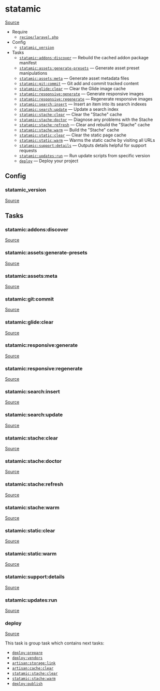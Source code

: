 <!-- DO NOT EDIT THIS FILE! -->
<!-- Instead edit recipe/statamic.php -->
<!-- Then run bin/docgen -->

# statamic

[Source](/recipe/statamic.php)



* Require
  * [`recipe/laravel.php`](/docs/recipe/laravel.md)
* Config
  * [`statamic_version`](#statamic_version)
* Tasks
  * [`statamic:addons:discover`](#statamicaddonsdiscover) — Rebuild the cached addon package manifest
  * [`statamic:assets:generate-presets`](#statamicassetsgenerate-presets) — Generate asset preset manipulations
  * [`statamic:assets:meta`](#statamicassetsmeta) — Generate asset metadata files
  * [`statamic:git:commit`](#statamicgitcommit) — Git add and commit tracked content
  * [`statamic:glide:clear`](#statamicglideclear) — Clear the Glide image cache
  * [`statamic:responsive:generate`](#statamicresponsivegenerate) — Generate responsive images
  * [`statamic:responsive:regenerate`](#statamicresponsiveregenerate) — Regenerate responsive images
  * [`statamic:search:insert`](#statamicsearchinsert) — Insert an item into its search indexes
  * [`statamic:search:update`](#statamicsearchupdate) — Update a search index
  * [`statamic:stache:clear`](#statamicstacheclear) — Clear the "Stache" cache
  * [`statamic:stache:doctor`](#statamicstachedoctor) — Diagnose any problems with the Stache
  * [`statamic:stache:refresh`](#statamicstacherefresh) — Clear and rebuild the "Stache" cache
  * [`statamic:stache:warm`](#statamicstachewarm) — Build the "Stache" cache
  * [`statamic:static:clear`](#statamicstaticclear) — Clear the static page cache
  * [`statamic:static:warm`](#statamicstaticwarm) — Warms the static cache by visiting all URLs
  * [`statamic:support:details`](#statamicsupportdetails) — Outputs details helpful for support requests
  * [`statamic:updates:run`](#statamicupdatesrun) — Run update scripts from specific version
  * [`deploy`](#deploy) — Deploy your project

## Config
### statamic_version
[Source](https://github.com/deployphp/deployer/search?q=%22statamic_version%22+in%3Afile+language%3Aphp+path%3Arecipe+filename%3Astatamic.php)




## Tasks
### statamic:addons:discover
[Source](https://github.com/deployphp/deployer/search?q=%22statamic%3Aaddons%3Adiscover%22+in%3Afile+language%3Aphp+path%3Arecipe+filename%3Astatamic.php)



### statamic:assets:generate-presets
[Source](https://github.com/deployphp/deployer/search?q=%22statamic%3Aassets%3Agenerate-presets%22+in%3Afile+language%3Aphp+path%3Arecipe+filename%3Astatamic.php)



### statamic:assets:meta
[Source](https://github.com/deployphp/deployer/search?q=%22statamic%3Aassets%3Ameta%22+in%3Afile+language%3Aphp+path%3Arecipe+filename%3Astatamic.php)



### statamic:git:commit
[Source](https://github.com/deployphp/deployer/search?q=%22statamic%3Agit%3Acommit%22+in%3Afile+language%3Aphp+path%3Arecipe+filename%3Astatamic.php)



### statamic:glide:clear
[Source](https://github.com/deployphp/deployer/search?q=%22statamic%3Aglide%3Aclear%22+in%3Afile+language%3Aphp+path%3Arecipe+filename%3Astatamic.php)



### statamic:responsive:generate
[Source](https://github.com/deployphp/deployer/search?q=%22statamic%3Aresponsive%3Agenerate%22+in%3Afile+language%3Aphp+path%3Arecipe+filename%3Astatamic.php)



### statamic:responsive:regenerate
[Source](https://github.com/deployphp/deployer/search?q=%22statamic%3Aresponsive%3Aregenerate%22+in%3Afile+language%3Aphp+path%3Arecipe+filename%3Astatamic.php)



### statamic:search:insert
[Source](https://github.com/deployphp/deployer/search?q=%22statamic%3Asearch%3Ainsert%22+in%3Afile+language%3Aphp+path%3Arecipe+filename%3Astatamic.php)



### statamic:search:update
[Source](https://github.com/deployphp/deployer/search?q=%22statamic%3Asearch%3Aupdate%22+in%3Afile+language%3Aphp+path%3Arecipe+filename%3Astatamic.php)



### statamic:stache:clear
[Source](https://github.com/deployphp/deployer/search?q=%22statamic%3Astache%3Aclear%22+in%3Afile+language%3Aphp+path%3Arecipe+filename%3Astatamic.php)



### statamic:stache:doctor
[Source](https://github.com/deployphp/deployer/search?q=%22statamic%3Astache%3Adoctor%22+in%3Afile+language%3Aphp+path%3Arecipe+filename%3Astatamic.php)



### statamic:stache:refresh
[Source](https://github.com/deployphp/deployer/search?q=%22statamic%3Astache%3Arefresh%22+in%3Afile+language%3Aphp+path%3Arecipe+filename%3Astatamic.php)



### statamic:stache:warm
[Source](https://github.com/deployphp/deployer/search?q=%22statamic%3Astache%3Awarm%22+in%3Afile+language%3Aphp+path%3Arecipe+filename%3Astatamic.php)



### statamic:static:clear
[Source](https://github.com/deployphp/deployer/search?q=%22statamic%3Astatic%3Aclear%22+in%3Afile+language%3Aphp+path%3Arecipe+filename%3Astatamic.php)



### statamic:static:warm
[Source](https://github.com/deployphp/deployer/search?q=%22statamic%3Astatic%3Awarm%22+in%3Afile+language%3Aphp+path%3Arecipe+filename%3Astatamic.php)



### statamic:support:details
[Source](https://github.com/deployphp/deployer/search?q=%22statamic%3Asupport%3Adetails%22+in%3Afile+language%3Aphp+path%3Arecipe+filename%3Astatamic.php)



### statamic:updates:run
[Source](https://github.com/deployphp/deployer/search?q=%22statamic%3Aupdates%3Arun%22+in%3Afile+language%3Aphp+path%3Arecipe+filename%3Astatamic.php)



### deploy
[Source](https://github.com/deployphp/deployer/search?q=%22deploy%22+in%3Afile+language%3Aphp+path%3Arecipe+filename%3Astatamic.php)



This task is group task which contains next tasks:
* [`deploy:prepare`](/docs/recipe/common.md#deployprepare)
* [`deploy:vendors`](/docs/recipe/deploy/vendors.md#deployvendors)
* [`artisan:storage:link`](/docs/recipe/laravel.md#artisanstoragelink)
* [`artisan:cache:clear`](/docs/recipe/laravel.md#artisancacheclear)
* [`statamic:stache:clear`](/docs/recipe/statamic.md#statamicstacheclear)
* [`statamic:stache:warm`](/docs/recipe/statamic.md#statamicstachewarm)
* [`deploy:publish`](/docs/recipe/common.md#deploypublish)


